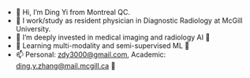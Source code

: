 - 👋 Hi, I’m Ding Yi from Montreal QC.
- 👜 I work/study as resident physician in Diagnostic Radiology at McGill University.
- 👀 I’m deeply invested in medical imaging and radiology AI 🩻
- 🌱 Learning multi-modality and semi-supervised ML 🧠
- 📫 Personal: zdy3000@gmail.com,   Academic: ding.y.zhang@mail.mcgill.ca 📧

<!---
Kompensator/Kompensator is a ✨ special ✨ repository because its `README.md` (this file) appears on your GitHub profile.
You can click the Preview link to take a look at your changes.
--->
